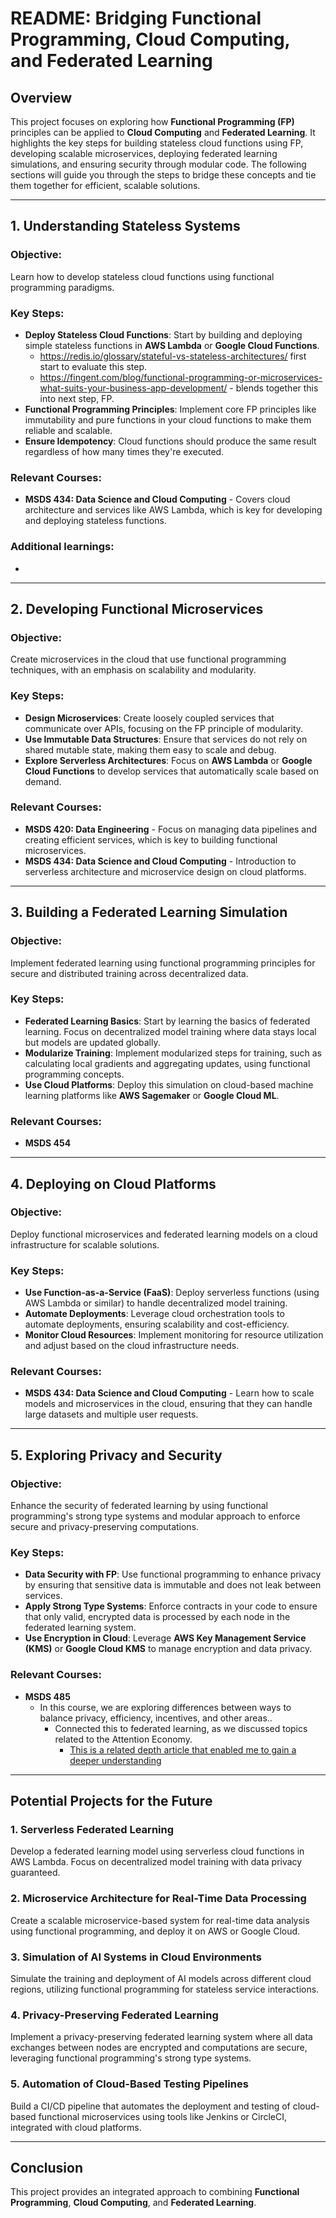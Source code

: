 # README: Bridging Functional Programming, Cloud Computing, and Federated Learning

## Overview

This project focuses on exploring how **Functional Programming (FP)** principles can be applied to **Cloud Computing** and **Federated Learning**. It highlights the key steps for building stateless cloud functions using FP, developing scalable microservices, deploying federated learning simulations, and ensuring security through modular code. The following sections will guide you through the steps to bridge these concepts and tie them together for efficient, scalable solutions.

---

## 1. Understanding Stateless Systems

### Objective:
Learn how to develop stateless cloud functions using functional programming paradigms.

### Key Steps:
- **Deploy Stateless Cloud Functions**: Start by building and deploying simple stateless functions in **AWS Lambda** or **Google Cloud Functions**.
  - https://redis.io/glossary/stateful-vs-stateless-architectures/ first start to evaluate this step. 
  - https://fingent.com/blog/functional-programming-or-microservices-what-suits-your-business-app-development/ - blends together this into next step, FP. 
- **Functional Programming Principles**: Implement core FP principles like immutability and pure functions in your cloud functions to make them reliable and scalable.
- **Ensure Idempotency**: Cloud functions should produce the same result regardless of how many times they're executed.

### Relevant Courses:
- **MSDS 434: Data Science and Cloud Computing** - Covers cloud architecture and services like AWS Lambda, which is key for developing and deploying stateless functions.

### Additional learnings: 
- 

---

## 2. Developing Functional Microservices

### Objective:
Create microservices in the cloud that use functional programming techniques, with an emphasis on scalability and modularity.

### Key Steps:
- **Design Microservices**: Create loosely coupled services that communicate over APIs, focusing on the FP principle of modularity.
- **Use Immutable Data Structures**: Ensure that services do not rely on shared mutable state, making them easy to scale and debug.
- **Explore Serverless Architectures**: Focus on **AWS Lambda** or **Google Cloud Functions** to develop services that automatically scale based on demand.

### Relevant Courses:
- **MSDS 420: Data Engineering** - Focus on managing data pipelines and creating efficient services, which is key to building functional microservices.
- **MSDS 434: Data Science and Cloud Computing** - Introduction to serverless architecture and microservice design on cloud platforms.

---

## 3. Building a Federated Learning Simulation

### Objective:
Implement federated learning using functional programming principles for secure and distributed training across decentralized data.

### Key Steps:
- **Federated Learning Basics**: Start by learning the basics of federated learning. Focus on decentralized model training where data stays local but models are updated globally.
- **Modularize Training**: Implement modularized steps for training, such as calculating local gradients and aggregating updates, using functional programming concepts.
- **Use Cloud Platforms**: Deploy this simulation on cloud-based machine learning platforms like **AWS Sagemaker** or **Google Cloud ML**.

### Relevant Courses:
- **MSDS 454**

---

## 4. Deploying on Cloud Platforms

### Objective:
Deploy functional microservices and federated learning models on a cloud infrastructure for scalable solutions.

### Key Steps:
- **Use Function-as-a-Service (FaaS)**: Deploy serverless functions (using AWS Lambda or similar) to handle decentralized model training.
- **Automate Deployments**: Leverage cloud orchestration tools to automate deployments, ensuring scalability and cost-efficiency.
- **Monitor Cloud Resources**: Implement monitoring for resource utilization and adjust based on the cloud infrastructure needs.

### Relevant Courses:
- **MSDS 434: Data Science and Cloud Computing** - Learn how to scale models and microservices in the cloud, ensuring that they can handle large datasets and multiple user requests.

---

## 5. Exploring Privacy and Security

### Objective:
Enhance the security of federated learning by using functional programming's strong type systems and modular approach to enforce secure and privacy-preserving computations.

### Key Steps:
- **Data Security with FP**: Use functional programming to enhance privacy by ensuring that sensitive data is immutable and does not leak between services.
- **Apply Strong Type Systems**: Enforce contracts in your code to ensure that only valid, encrypted data is processed by each node in the federated learning system.
- **Use Encryption in Cloud**: Leverage **AWS Key Management Service (KMS)** or **Google Cloud KMS** to manage encryption and data privacy.

### Relevant Courses:
- **MSDS 485**
  - In this course, we are exploring differences between ways to balance privacy, efficiency, incentives, and other areas..
    - Connected this to federated learning, as we discussed topics related to the Attention Economy. 
      - [This is a related depth article that enabled me to gain a deeper understanding](https://www.sciencedirect.com/science/article/pii/S1877050922005816?via%3Dihub) 
---

## Potential Projects for the Future

### 1. **Serverless Federated Learning**
Develop a federated learning model using serverless cloud functions in AWS Lambda. Focus on decentralized model training with data privacy guaranteed.

### 2. **Microservice Architecture for Real-Time Data Processing**
Create a scalable microservice-based system for real-time data analysis using functional programming, and deploy it on AWS or Google Cloud.

### 3. **Simulation of AI Systems in Cloud Environments**
Simulate the training and deployment of AI models across different cloud regions, utilizing functional programming for stateless service interactions.

### 4. **Privacy-Preserving Federated Learning**
Implement a privacy-preserving federated learning system where all data exchanges between nodes are encrypted and computations are secure, leveraging functional programming's strong type systems.

### 5. **Automation of Cloud-Based Testing Pipelines**
Build a CI/CD pipeline that automates the deployment and testing of cloud-based functional microservices using tools like Jenkins or CircleCI, integrated with cloud platforms.

---

## Conclusion

This project provides an integrated approach to combining **Functional Programming**, **Cloud Computing**, and **Federated Learning**. 
